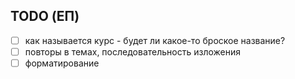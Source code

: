 ## TODO (ЕП)

- [ ] как называется курс - будет ли какое-то броское название?
- [ ] повторы в темах, последовательность изложения
- [ ] форматирование

